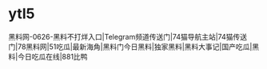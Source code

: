 # ytl5
 黑料网-0626-黑料不打烊入口|Telegram频道传送门|74猫导航主站|74猫传送门|78黑料网|51吃瓜|最新海角|黑料门今日黑料|独家黑料|黑料大事记|国产吃瓜|黑料|今日吃瓜在线|881比鸭
